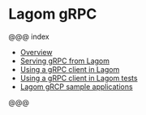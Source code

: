 # Lagom gRPC


@@@ index

 * [Overview](overview.md)
 * [Serving gRPC from Lagom](serving-grpc.md)
 * [Using a gRPC client in Lagom](consuming-grpc.md)
 * [Using a gRPC client in Lagom tests](lagom-grpc-testkit.md)
 * [Lagom gRCP sample applications](sample-applications.md)

@@@
